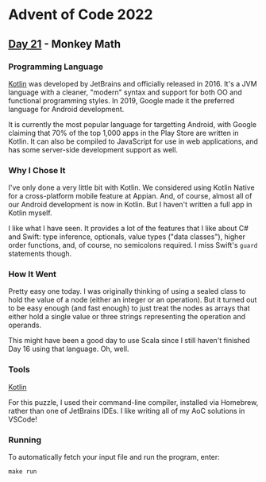 # Advent of Code 2022
## [Day 21](https://adventofcode.com/2022/day/21) - Monkey Math

### Programming Language 

[Kotlin](https://en.wikipedia.org/wiki/Kotlin_(programming_language)) was developed by JetBrains and officially released in 2016.
It's a JVM language with a cleaner, "modern" syntax and support for both OO and functional programming styles.
In 2019, Google made it the preferred language for Android development.

It is currently the most popular language for targetting Android, with Google claiming that 70% of the top 1,000 apps in the Play Store are written in Kotlin.
It can also be compiled to JavaScript for use in web applications, and has some server-side development support as well.

### Why I Chose It

I've only done a very little bit with Kotlin.
We considered using Kotlin Native for a cross-platform mobile feature at Appian.
And, of course, almost all of our Android development is now in Kotlin.
But I haven't written a full app in Kotlin myself.

I like what I have seen.
It provides a lot of the features that I like about C# and Swift: type inference, optionals, value types ("data classes"), higher order functions, and, of course, no semicolons required.
I miss Swift's `guard` statements though.

### How It Went

Pretty easy one today.
I was originally thinking of using a sealed class to hold the value of a node (either an integer or an operation).
But it turned out to be easy enough (and fast enough) to just treat the nodes as arrays that either hold a single value or three strings representing the operation and operands.

This might have been a good day to use Scala since I still haven't finished Day 16 using that language.
Oh, well.

### Tools

[Kotlin](https://kotlinlang.org/)

For this puzzle, I used their command-line compiler, installed via Homebrew, rather than one of JetBrains IDEs.
I like writing all of my AoC solutions in VSCode!

### Running

To automatically fetch your input file and run the program, enter:

```
make run
```
